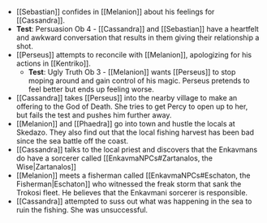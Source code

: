 - [[Sebastian]] confides in [[Melanion]] about his feelings for [[Cassandra]].
- **Test**: Persuasion Ob 4 - [[Cassandra]] and [[Sebastian]] have a heartfelt and awkward conversation that results in them giving their relationship a shot.
- [[Perseus]] attempts to reconcile with [[Melanion]], apologizing for his actions in [[Kentriko]].
	- **Test**: Ugly Truth Ob 3 - [[Melanion]] wants [[Perseus]] to stop moping around and gain control of his magic.  Perseus pretends to feel better but ends up feeling worse.
- [[Cassandra]] takes [[Perseus]] into the nearby village to make an offering to the God of Death.  She tries to get Percy to open up to her, but fails the test and pushes him further away.
- [[Melanion]] and [[Phaedra]] go into town and hustle the locals at Skedazo.  They also find out that the local fishing harvest has been bad since the sea battle off the coast.
- [[Cassandra]] talks to the local priest and discovers that the Enkavmans do have a sorcerer called [[EnkavmaNPCs#Zartanalos, the Wise|Zartanalos]]
- [[Melanion]] meets a fisherman called [[EnkavmaNPCs#Eschaton, the Fisherman|Eschaton]] who witnessed the freak storm that sank the Trokosi fleet.  He believes that the Enkavmani sorcerer is responsible.
- [[Cassandra]] attempted to suss out what was happening in the sea to ruin the fishing.  She was unsuccessful.